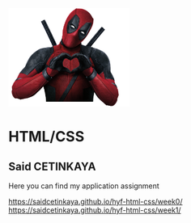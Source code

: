 <!DOCTYPE html>
<html lang="en" id="home">
  <head>
    <meta charset="utf-8">
  </head>
  <body>
    <div class='imgg'>
      <img src='https://raw.githubusercontent.com/saidcetinkaya/hyf-html-css/master/week1/Photos/deadpool_PNG83.png' width=240px alt='Photo'>
    </div>
    <div>
      <h1>HTML/CSS</h1>
      <h2>Said CETINKAYA</h2>
      <p>Here you can find my application assignment</p>
      <a href="https://saidcetinkaya.github.io/hyf-html-css/week0/" rel="nofollow">https://saidcetinkaya.github.io/hyf-html-css/week0/</a><br>
      <a href="https://saidcetinkaya.github.io/hyf-html-css/week1/" rel="nofollow">https://saidcetinkaya.github.io/hyf-html-css/week1/</a>
    </div>
  </body>
</html>

